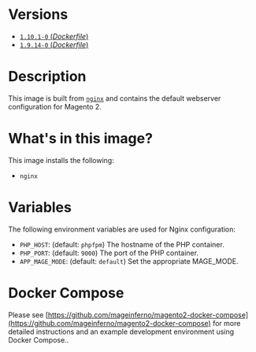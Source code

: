 # Versions

- [`1.10.1-0` (_Dockerfile_)](https://github.com/mageinferno/docker-magento2-nginx/tree/1.10.1-0/Dockerfile)
- [`1.9.14-0` (_Dockerfile_)](https://github.com/mageinferno/docker-magento2-nginx/tree/1.9.14-0/Dockerfile)

# Description

This image is built from [`nginx`](https://hub.docker.com/_/nginx/) and contains the default webserver configuration for Magento 2.

# What's in this image?

This image installs the following:

- `nginx`

# Variables

The following environment variables are used for Nginx configuration:

- `PHP_HOST`: (default: `phpfpm`) The hostname of the PHP container.
- `PHP_PORT`: (default: `9000`) The port of the PHP container.
- `APP_MAGE_MODE`: (default: `default`) Set the appropriate MAGE_MODE.

# Docker Compose

Please see [https://github.com/mageinferno/magento2-docker-compose](https://github.com/mageinferno/magento2-docker-compose) for more detailed instructions and an example development environment using Docker Compose..

